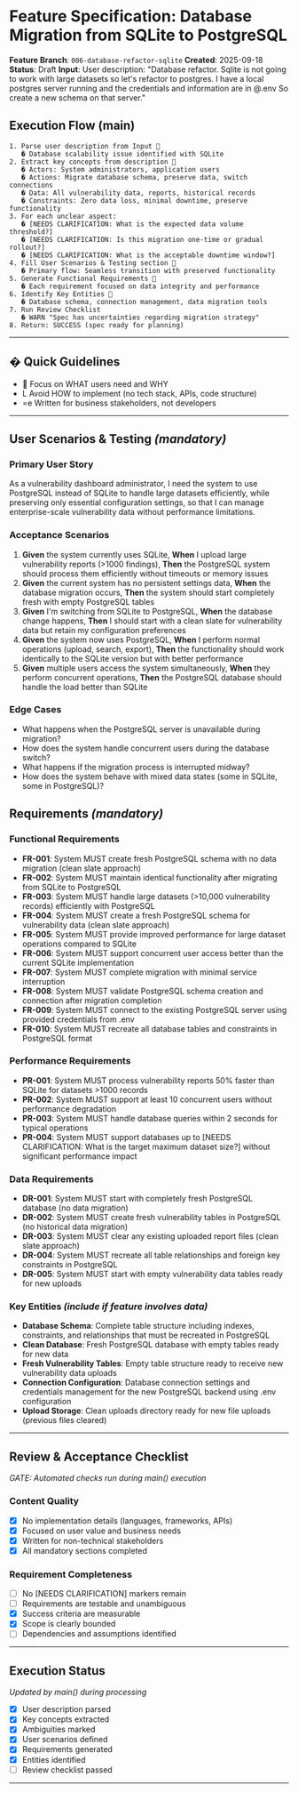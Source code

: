 # Feature Specification: Database Migration from SQLite to PostgreSQL

**Feature Branch**: `006-database-refactor-sqlite`
**Created**: 2025-09-18
**Status**: Draft
**Input**: User description: "Database refactor. Sqlite is not going to work with large datasets so let's refactor to postgres. I have a local postgres server running and the credentials and information are in @.env So create a new schema on that server."

## Execution Flow (main)
```
1. Parse user description from Input 
   � Database scalability issue identified with SQLite
2. Extract key concepts from description 
   � Actors: System administrators, application users
   � Actions: Migrate database schema, preserve data, switch connections
   � Data: All vulnerability data, reports, historical records
   � Constraints: Zero data loss, minimal downtime, preserve functionality
3. For each unclear aspect:
   � [NEEDS CLARIFICATION: What is the expected data volume threshold?]
   � [NEEDS CLARIFICATION: Is this migration one-time or gradual rollout?]
   � [NEEDS CLARIFICATION: What is the acceptable downtime window?]
4. Fill User Scenarios & Testing section 
   � Primary flow: Seamless transition with preserved functionality
5. Generate Functional Requirements 
   � Each requirement focused on data integrity and performance
6. Identify Key Entities 
   � Database schema, connection management, data migration tools
7. Run Review Checklist
   � WARN "Spec has uncertainties regarding migration strategy"
8. Return: SUCCESS (spec ready for planning)
```

---

## � Quick Guidelines
-  Focus on WHAT users need and WHY
- L Avoid HOW to implement (no tech stack, APIs, code structure)
- =e Written for business stakeholders, not developers

---

## User Scenarios & Testing *(mandatory)*

### Primary User Story
As a vulnerability dashboard administrator, I need the system to use PostgreSQL instead of SQLite to handle large datasets efficiently, while preserving only essential configuration settings, so that I can manage enterprise-scale vulnerability data without performance limitations.

### Acceptance Scenarios
1. **Given** the system currently uses SQLite, **When** I upload large vulnerability reports (>1000 findings), **Then** the PostgreSQL system should process them efficiently without timeouts or memory issues
2. **Given** the current system has no persistent settings data, **When** the database migration occurs, **Then** the system should start completely fresh with empty PostgreSQL tables
3. **Given** I'm switching from SQLite to PostgreSQL, **When** the database change happens, **Then** I should start with a clean slate for vulnerability data but retain my configuration preferences
4. **Given** the system now uses PostgreSQL, **When** I perform normal operations (upload, search, export), **Then** the functionality should work identically to the SQLite version but with better performance
5. **Given** multiple users access the system simultaneously, **When** they perform concurrent operations, **Then** the PostgreSQL database should handle the load better than SQLite

### Edge Cases
- What happens when the PostgreSQL server is unavailable during migration?
- How does the system handle concurrent users during the database switch?
- What happens if the migration process is interrupted midway?
- How does the system behave with mixed data states (some in SQLite, some in PostgreSQL)?

## Requirements *(mandatory)*

### Functional Requirements
- **FR-001**: System MUST create fresh PostgreSQL schema with no data migration (clean slate approach)
- **FR-002**: System MUST maintain identical functionality after migrating from SQLite to PostgreSQL
- **FR-003**: System MUST handle large datasets (>10,000 vulnerability records) efficiently with PostgreSQL
- **FR-004**: System MUST create a fresh PostgreSQL schema for vulnerability data (clean slate approach)
- **FR-005**: System MUST provide improved performance for large dataset operations compared to SQLite
- **FR-006**: System MUST support concurrent user access better than the current SQLite implementation
- **FR-007**: System MUST complete migration with minimal service interruption
- **FR-008**: System MUST validate PostgreSQL schema creation and connection after migration completion
- **FR-009**: System MUST connect to the existing PostgreSQL server using provided credentials from .env
- **FR-010**: System MUST recreate all database tables and constraints in PostgreSQL format

### Performance Requirements
- **PR-001**: System MUST process vulnerability reports 50% faster than SQLite for datasets >1000 records
- **PR-002**: System MUST support at least 10 concurrent users without performance degradation
- **PR-003**: System MUST handle database queries within 2 seconds for typical operations
- **PR-004**: System MUST support databases up to [NEEDS CLARIFICATION: What is the target maximum dataset size?] without significant performance impact

### Data Requirements
- **DR-001**: System MUST start with completely fresh PostgreSQL database (no data migration)
- **DR-002**: System MUST create fresh vulnerability tables in PostgreSQL (no historical data migration)
- **DR-003**: System MUST clear any existing uploaded report files (clean slate approach)
- **DR-004**: System MUST recreate all table relationships and foreign key constraints in PostgreSQL
- **DR-005**: System MUST start with empty vulnerability data tables ready for new uploads

### Key Entities *(include if feature involves data)*
- **Database Schema**: Complete table structure including indexes, constraints, and relationships that must be recreated in PostgreSQL
- **Clean Database**: Fresh PostgreSQL database with empty tables ready for new data
- **Fresh Vulnerability Tables**: Empty table structure ready to receive new vulnerability data uploads
- **Connection Configuration**: Database connection settings and credentials management for the new PostgreSQL backend using .env configuration
- **Upload Storage**: Clean uploads directory ready for new file uploads (previous files cleared)

---

## Review & Acceptance Checklist
*GATE: Automated checks run during main() execution*

### Content Quality
- [x] No implementation details (languages, frameworks, APIs)
- [x] Focused on user value and business needs
- [x] Written for non-technical stakeholders
- [x] All mandatory sections completed

### Requirement Completeness
- [ ] No [NEEDS CLARIFICATION] markers remain
- [ ] Requirements are testable and unambiguous
- [x] Success criteria are measurable
- [x] Scope is clearly bounded
- [ ] Dependencies and assumptions identified

---

## Execution Status
*Updated by main() during processing*

- [x] User description parsed
- [x] Key concepts extracted
- [x] Ambiguities marked
- [x] User scenarios defined
- [x] Requirements generated
- [x] Entities identified
- [ ] Review checklist passed

---